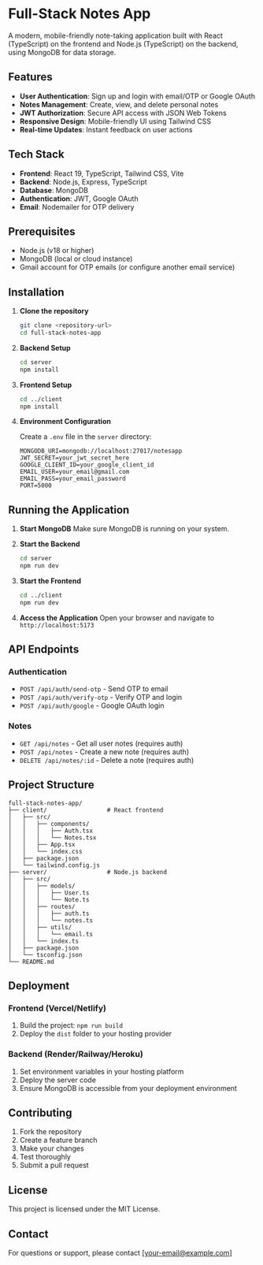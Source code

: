 # Full-Stack Notes App

A modern, mobile-friendly note-taking application built with React (TypeScript) on the frontend and Node.js (TypeScript) on the backend, using MongoDB for data storage.

## Features

- **User Authentication**: Sign up and login with email/OTP or Google OAuth
- **Notes Management**: Create, view, and delete personal notes
- **JWT Authorization**: Secure API access with JSON Web Tokens
- **Responsive Design**: Mobile-friendly UI using Tailwind CSS
- **Real-time Updates**: Instant feedback on user actions

## Tech Stack

- **Frontend**: React 19, TypeScript, Tailwind CSS, Vite
- **Backend**: Node.js, Express, TypeScript
- **Database**: MongoDB
- **Authentication**: JWT, Google OAuth
- **Email**: Nodemailer for OTP delivery

## Prerequisites

- Node.js (v18 or higher)
- MongoDB (local or cloud instance)
- Gmail account for OTP emails (or configure another email service)

## Installation

1. **Clone the repository**
   ```bash
   git clone <repository-url>
   cd full-stack-notes-app
   ```

2. **Backend Setup**
   ```bash
   cd server
   npm install
   ```

3. **Frontend Setup**
   ```bash
   cd ../client
   npm install
   ```

4. **Environment Configuration**

   Create a `.env` file in the `server` directory:
   ```env
   MONGODB_URI=mongodb://localhost:27017/notesapp
   JWT_SECRET=your_jwt_secret_here
   GOOGLE_CLIENT_ID=your_google_client_id
   EMAIL_USER=your_email@gmail.com
   EMAIL_PASS=your_email_password
   PORT=5000
   ```

## Running the Application

1. **Start MongoDB**
   Make sure MongoDB is running on your system.

2. **Start the Backend**
   ```bash
   cd server
   npm run dev
   ```

3. **Start the Frontend**
   ```bash
   cd ../client
   npm run dev
   ```

4. **Access the Application**
   Open your browser and navigate to `http://localhost:5173`

## API Endpoints

### Authentication
- `POST /api/auth/send-otp` - Send OTP to email
- `POST /api/auth/verify-otp` - Verify OTP and login
- `POST /api/auth/google` - Google OAuth login

### Notes
- `GET /api/notes` - Get all user notes (requires auth)
- `POST /api/notes` - Create a new note (requires auth)
- `DELETE /api/notes/:id` - Delete a note (requires auth)

## Project Structure

```
full-stack-notes-app/
├── client/                 # React frontend
│   ├── src/
│   │   ├── components/
│   │   │   ├── Auth.tsx
│   │   │   └── Notes.tsx
│   │   ├── App.tsx
│   │   └── index.css
│   ├── package.json
│   └── tailwind.config.js
├── server/                 # Node.js backend
│   ├── src/
│   │   ├── models/
│   │   │   ├── User.ts
│   │   │   └── Note.ts
│   │   ├── routes/
│   │   │   ├── auth.ts
│   │   │   └── notes.ts
│   │   ├── utils/
│   │   │   └── email.ts
│   │   └── index.ts
│   ├── package.json
│   └── tsconfig.json
└── README.md
```

## Deployment

### Frontend (Vercel/Netlify)
1. Build the project: `npm run build`
2. Deploy the `dist` folder to your hosting provider

### Backend (Render/Railway/Heroku)
1. Set environment variables in your hosting platform
2. Deploy the server code
3. Ensure MongoDB is accessible from your deployment environment

## Contributing

1. Fork the repository
2. Create a feature branch
3. Make your changes
4. Test thoroughly
5. Submit a pull request

## License

This project is licensed under the MIT License.

## Contact

For questions or support, please contact [your-email@example.com]
